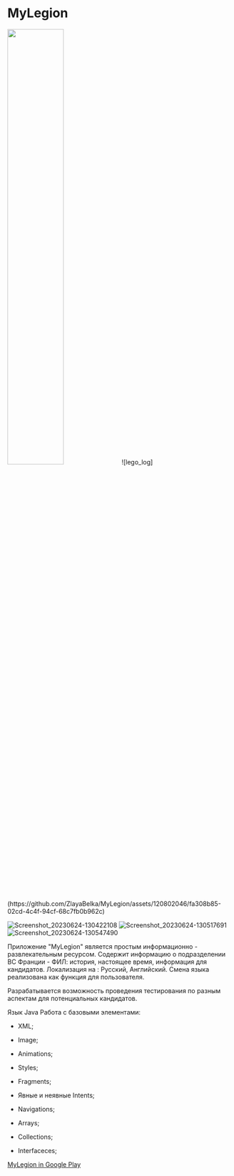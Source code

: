 # MyLegion

<img src="(https://github.com/ZlayaBelka/MyLegion/assets/120802046/fa308b85-02cd-4c4f-94cf-68c7fb0b962c)" width="50%" height="50%">
![lego_log](https://github.com/ZlayaBelka/MyLegion/assets/120802046/fa308b85-02cd-4c4f-94cf-68c7fb0b962c)


![Screenshot_20230624-130422108](https://github.com/ZlayaBelka/MyLegion/assets/120802046/51ee2bfe-150a-46fa-8531-c8023ba3f559)
![Screenshot_20230624-130517691](https://github.com/ZlayaBelka/MyLegion/assets/120802046/15c686d9-54b0-45d6-bdec-6915462dca25)
![Screenshot_20230624-130547490](https://github.com/ZlayaBelka/MyLegion/assets/120802046/6994ad2b-5b92-48ec-9d8d-ae0385eac44a)


Приложение "MyLegion" является простым информационно - развлекательным ресурсом.
Содержит информацию о подразделении ВС Франции - ФИЛ: история, настоящее время, информация для кандидатов.
Локализация на : Русский, Английский. Смена языка реализована как функция для пользователя.

Разрабатывается возможность проведения тестирования по разным аспектам для потенциальных кандидатов.

Язык Java
Работа с базовыми элементами:
- XML;
- Image;
- Animations;
- Styles;
- Fragments;
- Явные и неявные Intents;
- Navigations;

- Arrays;
- Collections;
- Interfaceces;
  
[MyLegion in Google Play](https://play.google.com/store/apps/details?id=com.frenchforeignlegion&pcampaignid=web_share)
